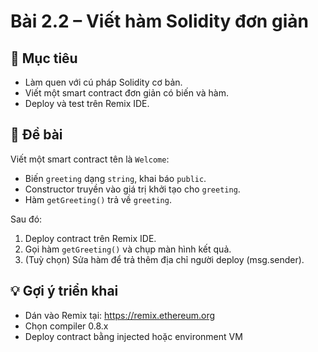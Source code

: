 # Bài 2.2 – Viết hàm Solidity đơn giản

## 🎯 Mục tiêu
- Làm quen với cú pháp Solidity cơ bản.
- Viết một smart contract đơn giản có biến và hàm.
- Deploy và test trên Remix IDE.

## 📄 Đề bài
Viết một smart contract tên là `Welcome`:
- Biến `greeting` dạng `string`, khai báo `public`.
- Constructor truyền vào giá trị khởi tạo cho `greeting`.
- Hàm `getGreeting()` trả về `greeting`.

Sau đó:
1. Deploy contract trên Remix IDE.
2. Gọi hàm `getGreeting()` và chụp màn hình kết quả.
3. (Tuỳ chọn) Sửa hàm để trả thêm địa chỉ người deploy (msg.sender).

## 💡 Gợi ý triển khai
- Dán vào Remix tại: https://remix.ethereum.org
- Chọn compiler 0.8.x
- Deploy contract bằng injected hoặc environment VM
